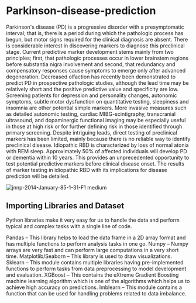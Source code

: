 # Parkinson-disease-prediction
<p>
Parkinson's disease (PD) is a progressive disorder with a presymptomatic interval; that is, there is a period during which the pathologic process has begun, but motor signs required for the clinical diagnosis are absent. There is considerable interest in discovering markers to diagnose this preclinical stage. Current predictive marker development stems mainly from two principles; first, that pathologic processes occur in lower brainstem regions before substantia nigra involvement and second, that redundancy and compensatory responses cause symptoms to emerge only after advanced degeneration. Decreased olfaction has recently been demonstrated to predict PD in prospective pathologic studies, although the lead time may be relatively short and the positive predictive value and specificity are low. Screening patients for depression and personality changes, autonomic symptoms, subtle motor dysfunction on quantitative testing, sleepiness and insomnia are other potential simple markers. More invasive measures such as detailed autonomic testing, cardiac MIBG-scintigraphy, transcranial ultrasound, and dopaminergic functional imaging may be especially useful in those at high risk or for further defining risk in those identified through primary screening. Despite intriguing leads, direct testing of preclinical markers has been limited, mainly because there is no reliable way to identify preclinical disease. Idiopathic RBD is characterized by loss of normal atonia with REM sleep. Approximately 50% of affected individuals will develop PD or dementia within 10 years. This provides an unprecedented opportunity to test potential predictive markers before clinical disease onset. The results of marker testing in idiopathic RBD with its implications for disease prediction will be detailed.</p>


![jnnp-2014-January-85-1-31-F1 medium](https://user-images.githubusercontent.com/92047366/231235385-60b8d4c6-a991-493a-a467-d02bb756eee9.gif)


<h2>Importing Libraries and Dataset</h2>

<p>Python libraries make it very easy for us to handle the data and perform typical and complex tasks with a single line of code.
</p>
Pandas – This library helps to load the data frame in a 2D array format and has multiple functions to perform analysis tasks in one go.
Numpy – Numpy arrays are very fast and can perform large computations in a very short time.
Matplotlib/Seaborn – This library is used to draw visualizations.
Sklearn – This module contains multiple libraries having pre-implemented functions to perform tasks from data preprocessing to model development and evaluation.
XGBoost – This contains the eXtreme Gradient Boosting machine learning algorithm which is one of the algorithms which helps us to achieve high accuracy on predictions.
Imblearn – This module contains a function that can be used for handling problems related to data imbalance.
